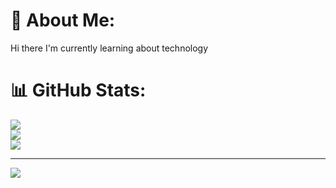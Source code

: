 # 💫 About Me:
Hi there
I'm  currently learning about technology

# 📊 GitHub Stats:
![](https://github-readme-stats.vercel.app/api?username=Balaraj&theme=blue-green&hide_border=false&include_all_commits=false&count_private=false)<br/>
![](https://github-readme-streak-stats.herokuapp.com/?user=Balaraj&theme=blue-green&hide_border=false)<br/>
![](https://github-readme-stats.vercel.app/api/top-langs/?username=Balaraj&theme=blue-green&hide_border=false&include_all_commits=false&count_private=false&layout=compact)

---
[![](https://visitcount.itsvg.in/api?id=Balaraj&icon=0&color=0)](https://visitcount.itsvg.in)

<!-- Proudly created with GPRM ( https://gprm.itsvg.in ) -->
